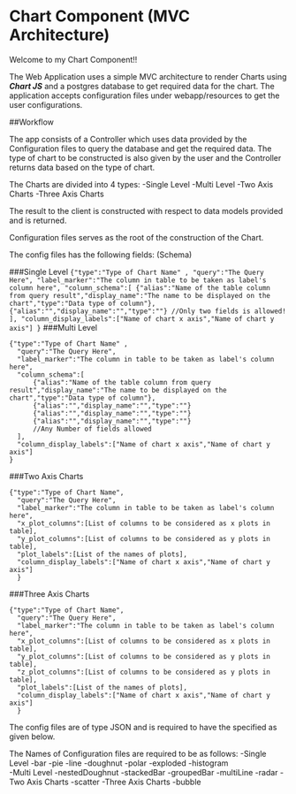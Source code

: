 # Chart Component (MVC Architecture)

Welcome to my Chart Component!!

The Web Application uses a simple MVC architecture to render Charts using ***Chart JS*** and a postgres database to get required data for the chart.
The application accepts configuration files under webapp/resources to get the user configurations.

##Workflow
  
  The app consists of a Controller which uses data provided by the Configuration files to query the database and get the required data.
  The type of chart to be constructed is also given by the user and the Controller returns data based on the type of chart.
  
  The Charts are divided into 4 types:
-Single Level
-Multi Level
-Two Axis Charts
-Three Axis Charts
  
  The result to the client is constructed with respect to data models provided and is returned.

  Configuration files serves as the root of the construction of the Chart.
  
    
  The config files has the following fields: (Schema)
  
  ###Single Level
    ```
    {"type":"Type of Chart Name" ,
    "query":"The Query Here",
    "label_marker":"The column in table to be taken as label's column here",
    "column_schema":[
        {"alias":"Name of the table column from query result","display_name":"The name to be displayed on the chart","type":"Data type of column"},
        {"alias":"","display_name":"","type":""}
        //Only two fields is allowed!
    ],
    "column_display_labels":["Name of chart x axis","Name of chart y axis"]
}
    ```
  ###Multi Level
  ```
  {"type":"Type of Chart Name" ,
    "query":"The Query Here",
    "label_marker":"The column in table to be taken as label's column here",
    "column_schema":[
        {"alias":"Name of the table column from query result","display_name":"The name to be displayed on the chart","type":"Data type of column"},
        {"alias":"","display_name":"","type":""}
        {"alias":"","display_name":"","type":""}
        {"alias":"","display_name":"","type":""}
        //Any Number of fields allowed
    ],
    "column_display_labels":["Name of chart x axis","Name of chart y axis"]
}
  ```
  ###Two Axis Charts
  ```
  {"type":"Type of Chart Name",
    "query":"The Query Here",
    "label_marker":"The column in table to be taken as label's column here",
    "x_plot_columns":[List of columns to be considered as x plots in table],
    "y_plot_columns":[List of columns to be considered as y plots in table],
    "plot_labels":[List of the names of plots],
    "column_display_labels":["Name of chart x axis","Name of chart y axis"]
    }
  ```
  ###Three Axis Charts
  ```
  {"type":"Type of Chart Name",
    "query":"The Query Here",
    "label_marker":"The column in table to be taken as label's column here",
    "x_plot_columns":[List of columns to be considered as x plots in table],
    "y_plot_columns":[List of columns to be considered as y plots in table],
    "z_plot_columns":[List of columns to be considered as y plots in table],
    "plot_labels":[List of the names of plots],
    "column_display_labels":["Name of chart x axis","Name of chart y axis"]
    }
  ```
  The config files are of type JSON and is required to have the specified as given below.
  
  The Names of Configuration files are required to be as follows:
    -Single Level
      -bar 
      -pie
      -line
      -doughnut
      -polar
      -exploded
      -histogram  
    -Multi Level
      -nestedDoughnut
      -stackedBar
      -groupedBar
      -multiLine
      -radar
    -Two Axis Charts
      -scatter
    -Three Axis Charts
      -bubble
